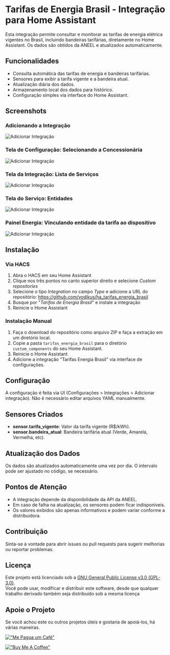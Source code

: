 # Tarifas de Energia Brasil - Integração para Home Assistant

Esta integração permite consultar e monitorar as tarifas de energia elétrica vigentes no Brasil, incluindo bandeiras tarifárias, diretamente no Home Assistant. Os dados são obtidos da ANEEL e atualizados automaticamente.

## Funcionalidades

- Consulta automática das tarifas de energia e bandeiras tarifárias.
- Sensores para exibir a tarifa vigente e a bandeira atual.
- Atualização diária dos dados.
- Armazenamento local dos dados para histórico.
- Configuração simples via interface do Home Assistant.

## Screenshots

### Adicionando a Integração
![Adicionar Integração](/docs/images/001-Adicionar_Integracao.png "Adicionar Integração")

### Tela de Configuração: Selecionando a Concessionária
![Adicionar Integração](/docs/images/002-Selecionar_Concessionaria.png "Adicionar Integração")

### Tela da Integração: Lista de Serviços
![Adicionar Integração](/docs/images/003-Lista_de_Servicos.png "Adicionar Integração")


### Tela do Serviço: Entidades
![Adicionar Integração](/docs/images/004-Dispositivo.png "Adicionar Integração")

### Painel Energia: Vinculando entidade da tarifa ao dispositivo
![Adicionar Integração](/docs/images/005-Vincular_Tarifa_Energia.png "Adicionar Integração")

## Instalação

### Via HACS
1. Abra o HACS em seu Home Assistant
2. Clique nos três pontos no canto superior direito e selecione *Custom repositories*
4. Selecione o tipo *Integration* no campo *Type* e adicione a URL do repositório: https://github.com/vodikus/ha_tarifas_energia_brasil 
5. Busque por "*Tarifas de Energia Brasil*" e instale a integração
6. Reinicie o Home Assistant

### Instalação Manual
1. Faça o download do repositório como arquivo ZIP e faça a extração em um diretório local.
2. Copie a pasta `tarifas_energia_brasil` para o diretório `custom_components` do seu Home Assistant.
3. Reinicie o Home Assistant.
4. Adicione a integração "Tarifas Energia Brasil" via interface de configurações.

## Configuração

A configuração é feita via UI (Configurações > Integrações > Adicionar integração). Não é necessário editar arquivos YAML manualmente.

## Sensores Criados

- **sensor.tarifa_vigente**: Valor da tarifa vigente (R$/kWh).
- **sensor.bandeira_atual**: Bandeira tarifária atual (Verde, Amarela, Vermelha, etc).

## Atualização dos Dados

Os dados são atualizados automaticamente uma vez por dia. O intervalo pode ser ajustado no código, se necessário.

## Pontos de Atenção

- A integração depende da disponibilidade da API da ANEEL.
- Em caso de falha na atualização, os sensores podem ficar indisponíveis.
- Os valores exibidos são apenas informativos e podem variar conforme a distribuidora.

## Contribuição

Sinta-se à vontade para abrir issues ou pull requests para sugerir melhorias ou reportar problemas.

## Licença

Este projeto está licenciado sob a [GNU General Public License v3.0 (GPL-3.0)](https://www.gnu.org/licenses/gpl-3.0.html).  
Você pode usar, modificar e distribuir este software, desde que qualquer trabalho derivado também seja distribuído sob a mesma licença

## Apoie o Projeto
Se você achou este ou outros projetos úteis e gostaria de apoiá-los, há várias maneiras.


[!["Me Pagua um Café"](/docs/images/me-paga-um-cafe.png "Me Paga um Café")](https://mepagaumcafe.com.br/vodikus/)


[!["Buy Me A Coffee"](https://www.buymeacoffee.com/assets/img/custom_images/orange_img.png)](https://www.buymeacoffee.com/vodikus)



